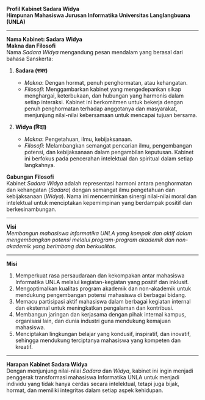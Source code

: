 **Profil Kabinet Sadara Widya**  
**Himpunan Mahasiswa Jurusan Informatika Universitas Langlangbuana (UNLA)**  

---

**Nama Kabinet: Sadara Widya**  
**Makna dan Filosofi**  
Nama *Sadara Widya* mengandung pesan mendalam yang berasal dari bahasa Sanskerta:  

1. **Sadara (सदर)**  
   - *Makna*: Dengan hormat, penuh penghormatan, atau kehangatan.  
   - *Filosofi*: Menggambarkan kabinet yang mengedepankan sikap menghargai, keterbukaan, dan hubungan yang harmonis dalam setiap interaksi. Kabinet ini berkomitmen untuk bekerja dengan penuh penghormatan terhadap anggotanya dan masyarakat, menjunjung nilai-nilai kebersamaan untuk mencapai tujuan bersama.  

2. **Widya (विद्या)**  
   - *Makna*: Pengetahuan, ilmu, kebijaksanaan.  
   - *Filosofi*: Melambangkan semangat pencarian ilmu, pengembangan potensi, dan kebijaksanaan dalam pengambilan keputusan. Kabinet ini berfokus pada pencerahan intelektual dan spiritual dalam setiap langkahnya.  

**Gabungan Filosofi**  
Kabinet *Sadara Widya* adalah representasi harmoni antara penghormatan dan kehangatan (*Sadara*) dengan semangat ilmu pengetahuan dan kebijaksanaan (*Widya*). Nama ini mencerminkan sinergi nilai-nilai moral dan intelektual untuk menciptakan kepemimpinan yang berdampak positif dan berkesinambungan.  

---

**Visi**  
*Membangun mahasiswa informatika UNLA yang kompak dan aktif dalam mengembangkan potensi melalui program-program akademik dan non-akademik yang berimbang dan berkualitas.*  

---

**Misi**  

1. Memperkuat rasa persaudaraan dan kekompakan antar mahasiswa Informatika UNLA melalui kegiatan-kegiatan yang positif dan inklusif.  
2. Mengoptimalkan kualitas program akademik dan non-akademik untuk mendukung pengembangan potensi mahasiswa di berbagai bidang.  
3. Memacu partisipasi aktif mahasiswa dalam berbagai kegiatan internal dan eksternal untuk meningkatkan pengalaman dan kontribusi.  
4. Membangun jaringan dan kerjasama dengan pihak internal kampus, organisasi lain, dan dunia industri guna mendukung kemajuan mahasiswa.  
5. Menciptakan lingkungan belajar yang kondusif, inspiratif, dan inovatif, sehingga mendukung terciptanya mahasiswa yang kompeten dan kreatif.  

---

**Harapan Kabinet Sadara Widya**  
Dengan menjunjung nilai-nilai *Sadara* dan *Widya*, kabinet ini ingin menjadi penggerak transformasi mahasiswa Informatika UNLA untuk menjadi individu yang tidak hanya cerdas secara intelektual, tetapi juga bijak, hormat, dan memiliki integritas dalam setiap aspek kehidupan.  

